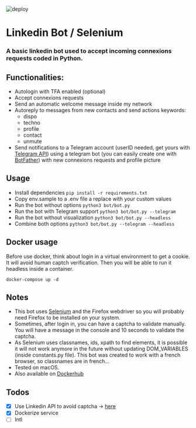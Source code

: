 ![deploy](https://github.com/busshi/linkedin_bot/actions/workflows/build.yml/badge.svg)

# Linkedin Bot / Selenium

### A basic linkedin bot used to accept incoming connexions requests coded in Python.

## Functionalities:

- Autologin with TFA enabled (optional)
- Accept connexions requests
- Send an automatic welcome message inside my network
- Autoreply to messages from new contacts and send actions keywords:
  - dispo
  - techno
  - profile
  - contact
  - unmute
- Send notifications to a Telegram account (userID needed, get yours with [Telegram API](https://core.telegram.org/bots/api#getting-updates)) using a telegram bot (you can easily create one with [BotFather](https://telegram.me/BotFather)) with new connexions requests and profile picture

## Usage

- Install dependencies `pip install -r requirements.txt`
- Copy env.sample to a .env file a replace with your custom values
- Run the bot without options `python3 bot/bot.py`
- Run the bot with Telegram support `python3 bot/bot.py --telegram`
- Run the bot without visualization `python3 bot/bot.py --headless`
- Combine both options `python3 bot/bot.py --telegram --headless`

## Docker usage

Before use docker, think about login in a virtual environment to get a cookie. It will avoid human captch verification. Then you will be able to run it headless inside a container.

`docker-compose up -d`

## Notes

- This bot uses [Selenium](https://selenium.dev) and the Firefox webdriver so you will probably need Firefox to be installed on your system.
- Sometimes, after login in, you can have a captcha to validate manually. You will have a message in the console and 10 seconds to validate the captcha.
- As Selenium uses classnames, ids, xpath to find elements, it is possible it will not work anymore in the future without updating DOM_VARIABLES (inside constants.py file). This bot was created to work with a french browser, so classnames are in french...
- Tested on macOS.
- Also available on [Dockerhub](https://hub.docker.com/busshi/linkedin_bot)

## Todos

- [x] Use Linkedin API to avoid captcha -> [here](https://github.com/busshi/linkedin_bot_api)
- [x] Dockerize service
- [ ] Intl
